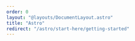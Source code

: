 ```yaml
---
order: 0
layout: "@layouts/DocumentLayout.astro"
title: "Astro"
redirect: "/astro/start-here/getting-started"
---
```

